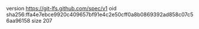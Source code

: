 version https://git-lfs.github.com/spec/v1
oid sha256:ffa4e7ebce9920c409657bf91e4c2e50cff0a8b0869392ad858c07c56aa96158
size 207
